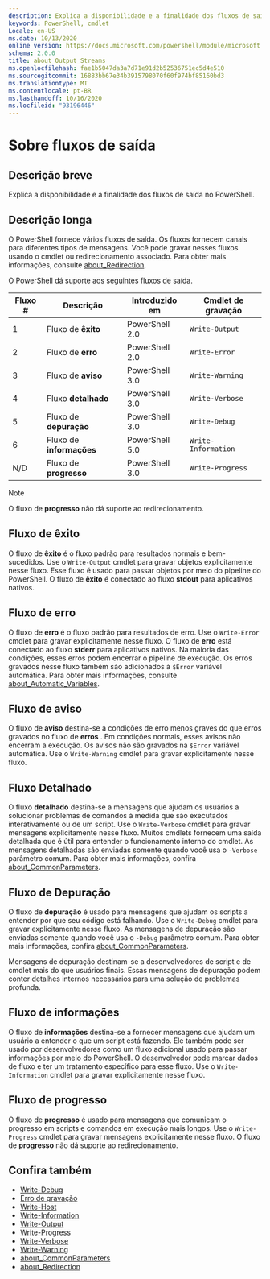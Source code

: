 ```yaml
---
description: Explica a disponibilidade e a finalidade dos fluxos de saída no PowerShell.
keywords: PowerShell, cmdlet
Locale: en-US
ms.date: 10/13/2020
online version: https://docs.microsoft.com/powershell/module/microsoft.powershell.core/about/about_output_streams?view=powershell-7&WT.mc_id=ps-gethelp
schema: 2.0.0
title: about_Output_Streams
ms.openlocfilehash: fae1b5047da3a7d71e91d2b52536751ec5d4e510
ms.sourcegitcommit: 16883bb67e34b3915798070f60f974bf85160bd3
ms.translationtype: MT
ms.contentlocale: pt-BR
ms.lasthandoff: 10/16/2020
ms.locfileid: "93196446"
---
```

# <a name="about-output-streams"></a>Sobre fluxos de saída

## <a name="short-description"></a>Descrição breve
Explica a disponibilidade e a finalidade dos fluxos de saída no PowerShell.

## <a name="long-description"></a>Descrição longa

O PowerShell fornece vários fluxos de saída. Os fluxos fornecem canais para diferentes tipos de mensagens. Você pode gravar nesses fluxos usando o cmdlet ou redirecionamento associado. Para obter mais informações, consulte [about_Redirection](about_Redirection.md).

O PowerShell dá suporte aos seguintes fluxos de saída.

| Fluxo # |      Descrição       | Introduzido em  |    Cmdlet de gravação     |
| -------- | ---------------------- | -------------- | ------------------- |
| 1        | Fluxo de **êxito**     | PowerShell 2.0 | `Write-Output`      |
| 2        | Fluxo de **erro**       | PowerShell 2.0 | `Write-Error`       |
| 3        | Fluxo de **aviso**     | PowerShell 3.0 | `Write-Warning`     |
| 4        | Fluxo **detalhado**     | PowerShell 3.0 | `Write-Verbose`     |
| 5        | Fluxo de **depuração**       | PowerShell 3.0 | `Write-Debug`       |
| 6        | Fluxo de **informações** | PowerShell 5.0 | `Write-Information` |
| N/D      | Fluxo de **progresso**    | PowerShell 3.0 | `Write-Progress`    |

> [!NOTE]
> O fluxo de **progresso** não dá suporte ao redirecionamento.

## <a name="success-stream"></a>Fluxo de êxito

O fluxo de **êxito** é o fluxo padrão para resultados normais e bem-sucedidos.
Use o `Write-Output` cmdlet para gravar objetos explicitamente nesse fluxo. Esse fluxo é usado para passar objetos por meio do pipeline do PowerShell. O fluxo de **êxito** é conectado ao fluxo **stdout** para aplicativos nativos.

## <a name="error-stream"></a>Fluxo de erro

O fluxo de **erro** é o fluxo padrão para resultados de erro. Use o `Write-Error` cmdlet para gravar explicitamente nesse fluxo. O fluxo de **erro** está conectado ao fluxo **stderr** para aplicativos nativos. Na maioria das condições, esses erros podem encerrar o pipeline de execução. Os erros gravados nesse fluxo também são adicionados à `$Error` variável automática. Para obter mais informações, consulte [about_Automatic_Variables](about_Automatic_Variables.md).

## <a name="warning-stream"></a>Fluxo de aviso

O fluxo de **aviso** destina-se a condições de erro menos graves do que erros gravados no fluxo de **erros** . Em condições normais, esses avisos não encerram a execução. Os avisos não são gravados na `$Error` variável automática. Use o `Write-Warning` cmdlet para gravar explicitamente nesse fluxo.

## <a name="verbose-stream"></a>Fluxo Detalhado

O fluxo **detalhado** destina-se a mensagens que ajudam os usuários a solucionar problemas de comandos à medida que são executados interativamente ou de um script. Use o `Write-Verbose` cmdlet para gravar mensagens explicitamente nesse fluxo. Muitos cmdlets fornecem uma saída detalhada que é útil para entender o funcionamento interno do cmdlet. As mensagens detalhadas são enviadas somente quando você usa o `-Verbose` parâmetro comum. Para obter mais informações, confira [about_CommonParameters](about_CommonParameters.md).

## <a name="debug-stream"></a>Fluxo de Depuração

O fluxo de **depuração** é usado para mensagens que ajudam os scripts a entender por que seu código está falhando. Use o `Write-Debug` cmdlet para gravar explicitamente nesse fluxo. As mensagens de depuração são enviadas somente quando você usa o `-Debug` parâmetro comum. Para obter mais informações, confira [about_CommonParameters](about_CommonParameters.md).

Mensagens de depuração destinam-se a desenvolvedores de script e de cmdlet mais do que usuários finais. Essas mensagens de depuração podem conter detalhes internos necessários para uma solução de problemas profunda.

## <a name="information-stream"></a>Fluxo de informações

O fluxo de **informações** destina-se a fornecer mensagens que ajudam um usuário a entender o que um script está fazendo. Ele também pode ser usado por desenvolvedores como um fluxo adicional usado para passar informações por meio do PowerShell. O desenvolvedor pode marcar dados de fluxo e ter um tratamento específico para esse fluxo. Use o `Write-Information` cmdlet para gravar explicitamente nesse fluxo.

## <a name="progress-stream"></a>Fluxo de progresso

O fluxo de **progresso** é usado para mensagens que comunicam o progresso em scripts e comandos em execução mais longos. Use o `Write-Progress` cmdlet para gravar mensagens explicitamente nesse fluxo. O fluxo de **progresso** não dá suporte ao redirecionamento.

## <a name="see-also"></a>Confira também

- [Write-Debug](xref:Microsoft.PowerShell.Utility.Write-Debug)
- [Erro de gravação](xref:Microsoft.PowerShell.Utility.Write-Error)
- [Write-Host](xref:Microsoft.PowerShell.Utility.Write-Host)
- [Write-Information](xref:Microsoft.PowerShell.Utility.Write-Information)
- [Write-Output](xref:Microsoft.PowerShell.Utility.Write-Output)
- [Write-Progress](xref:Microsoft.PowerShell.Utility.Write-Progress)
- [Write-Verbose](xref:Microsoft.PowerShell.Utility.Write-Verbose)
- [Write-Warning](xref:Microsoft.PowerShell.Utility.Write-Warning)
- [about_CommonParameters](about_CommonParameters.md)
- [about_Redirection](about_Redirection.md)
